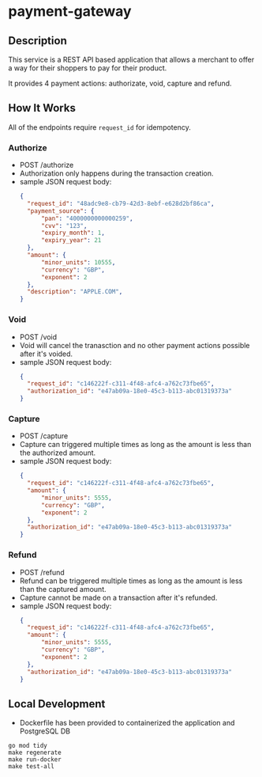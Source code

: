 # payment-gateway

## Description

This service is a REST API based application that allows a merchant to offer a way for their shoppers
to pay for their product.

It provides 4 payment actions: authorizate, void, capture and refund.


## How It Works
All of the endpoints require `request_id` for idempotency.
### Authorize
- POST /authorize
- Authorization only happens during the transaction creation.
- sample JSON request body:
  ```json
  {
    "request_id": "48adc9e8-cb79-42d3-8ebf-e628d2bf86ca",
    "payment_source": {
        "pan": "4000000000000259",
        "cvv": "123",
        "expiry_month": 1,
        "expiry_year": 21
    },
    "amount": {
        "minor_units": 10555,
        "currency": "GBP",
        "exponent": 2
    },
    "description": "APPLE.COM",
  }
  ```

### Void
- POST /void
- Void will cancel the tranasction and no other payment actions possible after it's voided.
- sample JSON request body:
  ```json
  {
    "request_id": "c146222f-c311-4f48-afc4-a762c73fbe65",
    "authorization_id": "e47ab09a-18e0-45c3-b113-abc01319373a"
  }
  ```

### Capture
- POST /capture
- Capture can triggered multiple times as long as the amount is less than the authorized amount.
- sample JSON request body:
  ```json
  {
    "request_id": "c146222f-c311-4f48-afc4-a762c73fbe65",
    "amount": {
        "minor_units": 5555,
        "currency": "GBP",
        "exponent": 2
    },
    "authorization_id": "e47ab09a-18e0-45c3-b113-abc01319373a"
  }
  ```
  
### Refund
- POST /refund
- Refund can be triggered multiple times as long as the amount is less than the captured amount.
- Capture cannot be made on a transaction after it's refunded.
- sample JSON request body:
  ```json
  {
    "request_id": "c146222f-c311-4f48-afc4-a762c73fbe65",
    "amount": {
        "minor_units": 5555,
        "currency": "GBP",
        "exponent": 2
    },
    "authorization_id": "e47ab09a-18e0-45c3-b113-abc01319373a"
  }
  ```


## Local Development
- Dockerfile has been provided to containerized the application and PostgreSQL DB
```shell
go mod tidy
make regenerate
make run-docker
make test-all
```